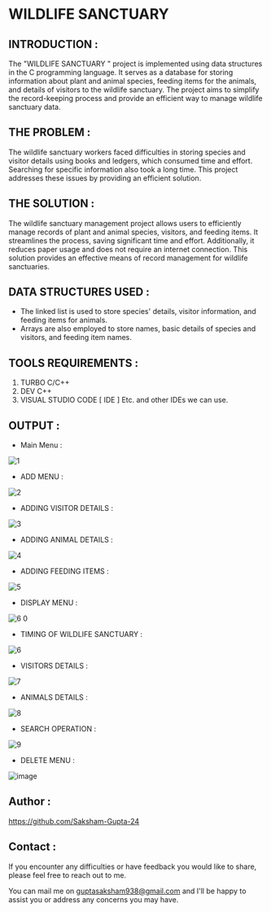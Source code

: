 # WILDLIFE SANCTUARY

## INTRODUCTION : 

The "WILDLIFE SANCTUARY " project is implemented using data structures in the C programming language.
It serves as a database for storing information about plant and animal species, feeding items for the animals, and details of visitors to the wildlife sanctuary.
The project aims to simplify the record-keeping process and provide an efficient way to manage wildlife sanctuary data.

## THE PROBLEM :

The wildlife sanctuary workers faced difficulties in storing species and visitor details using books and ledgers, which consumed time and effort. Searching for specific information also took a long time. This project addresses these issues by providing an efficient solution.

## THE SOLUTION :

The wildlife sanctuary management project allows users to efficiently manage records of plant and animal species, visitors, and feeding items. It streamlines the process, saving significant time and effort. Additionally, it reduces paper usage and does not require an internet connection. This solution provides an effective means of record management for wildlife sanctuaries.



## DATA STRUCTURES USED : 

* The linked list is used to store species' details, visitor information, and feeding items for animals.
* Arrays are also employed to store names, basic details of species and visitors, and feeding item names.


## TOOLS REQUIREMENTS :

1. TURBO C/C++
2. DEV C++
3. VISUAL STUDIO CODE [ IDE ]
Etc. and other IDEs we can use.


## OUTPUT :

* Main Menu :

![1](https://github.com/Saksham-Gupta-24/Wildlife-Sanctuary/assets/114461220/1d8b4efa-77cf-4643-b971-ab3d5a4acedd)


* ADD MENU :

![2](https://github.com/Saksham-Gupta-24/Wildlife-Sanctuary/assets/114461220/bef5cfbe-7483-4977-a438-e6bf11f4d2b6)


* ADDING VISITOR DETAILS :

![3](https://github.com/Saksham-Gupta-24/Wildlife-Sanctuary/assets/114461220/b9a9b61d-2ceb-47c1-8cbc-1355cccf6417)


* ADDING ANIMAL DETAILS :

![4](https://github.com/Saksham-Gupta-24/Wildlife-Sanctuary/assets/114461220/70ab07ea-1855-4b9d-8e1f-06866957e41c)


* ADDING FEEDING ITEMS : 

![5](https://github.com/Saksham-Gupta-24/Wildlife-Sanctuary/assets/114461220/45418528-86c4-40b1-918b-95d98b3a44ff)


* DISPLAY MENU :

![6 0](https://github.com/Saksham-Gupta-24/Wildlife-Sanctuary/assets/114461220/5bdc04ed-ca9f-4d6d-9b25-2a3192bf764b)


* TIMING OF WILDLIFE SANCTUARY :

![6](https://github.com/Saksham-Gupta-24/Wildlife-Sanctuary/assets/114461220/3ccffadd-d17e-4eff-a7d8-de1d959c16ef)


* VISITORS DETAILS :

![7](https://github.com/Saksham-Gupta-24/Wildlife-Sanctuary/assets/114461220/05dfca44-7827-4704-bfd0-a1c086f8fa49)


* ANIMALS DETAILS :

![8](https://github.com/Saksham-Gupta-24/Wildlife-Sanctuary/assets/114461220/56512be9-5df3-4093-95af-9d3b27a8981c)


* SEARCH OPERATION :

![9](https://github.com/Saksham-Gupta-24/Wildlife-Sanctuary/assets/114461220/c17f1475-6664-4283-b615-e86df0387c75)


* DELETE MENU :

![image](https://github.com/Saksham-Gupta-24/Wildlife-Sanctuary/assets/114461220/6f584f61-2953-4410-aa3b-331741b019b7)



## Author :

https://github.com/Saksham-Gupta-24

## Contact :

If you encounter any difficulties or have feedback you would like to share, please feel free to reach out to me. 

You can mail me on guptasaksham938@gmail.com and I'll be happy to assist you or address any concerns you may have.
